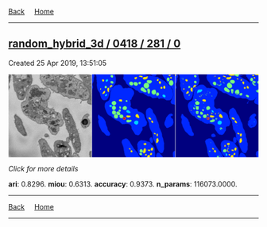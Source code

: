 
[Back](..)&nbsp;&nbsp;&nbsp;&nbsp;&nbsp;[Home](https://leapmanlab.github.io/snapshots)

---

<div class="summary"><a href="0"><h2>random_hybrid_3d / 0418 / 281 / 0</h2></a><p>Created 25 Apr 2019, 13:51:05
</p><a href="0"><img src="0/media/summary.png" align="center"></a><p>
<i>Click for more details</i>
</p></div>

**ari**: 0.8296. **miou**: 0.6313. **accuracy**: 0.9373. **n_params**: 116073.0000. 

---

[Back](..)&nbsp;&nbsp;&nbsp;&nbsp;&nbsp;[Home](https://leapmanlab.github.io/snapshots)

---